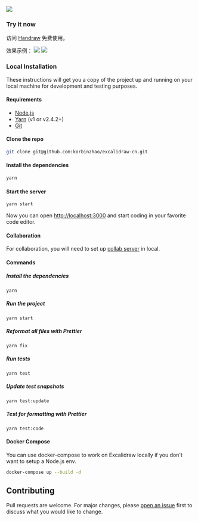 ![](https://img.alicdn.com/imgextra/i2/O1CN01odz4tO27I5SXR1KV0_!!6000000007773-0-tps-1718-552.jpg)

### Try it now

访问 [Handraw](https://handraw.top/) 免费使用。

效果示例： ![](https://img.alicdn.com/imgextra/i2/O1CN01rOeDDY1sPDO58CLLB_!!6000000005758-2-tps-546-438.png) ![](https://img.alicdn.com/imgextra/i1/O1CN01yfRQ6w1ijEXfHX91Z_!!6000000004448-2-tps-744-452.png)

### Local Installation

These instructions will get you a copy of the project up and running on your local machine for development and testing purposes.

#### Requirements

- [Node.js](https://nodejs.org/en/)
- [Yarn](https://yarnpkg.com/getting-started/install) (v1 or v2.4.2+)
- [Git](https://git-scm.com/downloads)

#### Clone the repo

```bash
git clone git@github.com:korbinzhao/excalidraw-cn.git
```

#### Install the dependencies

```bash
yarn
```

#### Start the server

```bash
yarn start
```

Now you can open [http://localhost:3000](http://localhost:3000) and start coding in your favorite code editor.

#### Collaboration

For collaboration, you will need to set up [collab server](https://github.com/excalidraw/excalidraw-room) in local.

#### Commands

##### Install the dependencies

```
yarn
```

##### Run the project

```
yarn start
```

##### Reformat all files with Prettier

```
yarn fix
```

##### Run tests

```
yarn test
```

##### Update test snapshots

```
yarn test:update
```

##### Test for formatting with Prettier

```
yarn test:code
```

#### Docker Compose

You can use docker-compose to work on Excalidraw locally if you don't want to setup a Node.js env.

```sh
docker-compose up --build -d
```

## Contributing

Pull requests are welcome. For major changes, please [open an issue](https://github.com/excalidraw/excalidraw/issues/new) first to discuss what you would like to change.
